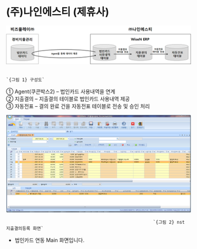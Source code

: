 # \(주\)나인에스티 \(제휴사\)

![](../../../.gitbook/assets/image%20%28117%29.png)

                                                                          `{그림 1} 구성도`

   ① Agent\(쿠콘박스2\) – 법인카드 사용내역을 연계  
   ② 지출결의 – 지출결의 테이블로 법인카드 사용내역 제공  
   ③ 자동전표 – 결의 완료 건을 자동전표 테이블로 전송 및 승인 처리

![](../../../.gitbook/assets/image%20%2863%29.png)

                                                            `{그림 2} nst 지출결의등록 화면`

 - 법인카드 연동 Main 화면입니다.

